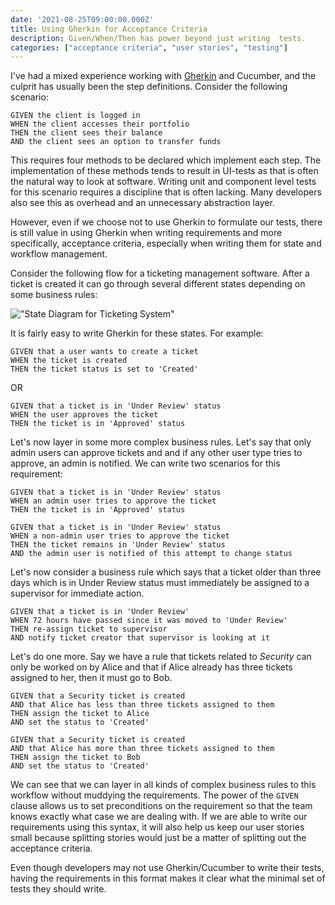 ```yaml
---
date: '2021-08-25T09:00:00.000Z'
title: Using Gherkin for Acceptance Criteria
description: Given/When/Then has power beyond just writing  tests.
categories: ["acceptance criteria", "user stories", "testing"]
---
```


I've had a mixed experience working with [Gherkin](https://cucumber.io/docs/gherkin/reference/) and Cucumber, and the culprit has usually been the step definitions. Consider the following scenario:

```
GIVEN the client is logged in
WHEN the client accesses their portfolio
THEN the client sees their balance
AND the client sees an option to transfer funds
```

This requires four methods to be declared which implement each step. The implementation of these methods tends to result in UI-tests as that is often the natural way to look at software. Writing unit and component level tests for this scenario requires a discipline that is often lacking. Many developers also see this as overhead and an unnecessary abstraction layer.

However, even if we choose not to use Gherkin to formulate our tests, there is still value in using Gherkin when writing requirements and more specifically, acceptance criteria, especially when writing them for state and workflow management.

Consider the following flow for a ticketing management software. After a ticket is created it can go through several different states depending on some business rules:

!["State Diagram for Ticketing System"](/images/state-diagram-given-when-then.jpg)


It is fairly easy to write Gherkin for these states. For example:

```
GIVEN that a user wants to create a ticket
WHEN the ticket is created
THEN the ticket status is set to 'Created'
```

OR

```
GIVEN that a ticket is in 'Under Review' status
WHEN the user approves the ticket   
THEN the ticket is in 'Approved' status
```

Let's now layer in some more complex business rules. Let's say that only admin users can approve tickets and and if any other user type tries to approve, an admin is notified. We can write two scenarios for this requirement:

```
GIVEN that a ticket is in 'Under Review' status
WHEN an admin user tries to approve the ticket
THEN the ticket is in 'Approved' status
```

```  
GIVEN that a ticket is in 'Under Review' status
WHEN a non-admin user tries to approve the ticket
THEN the ticket remains in 'Under Review' status
AND the admin user is notified of this attempt to change status
```

Let's now consider a business rule which says that a ticket older than three days which is in Under Review status must immediately be assigned to a supervisor for immediate action.

```  
GIVEN that a ticket is in 'Under Review' 
WHEN 72 hours have passed since it was moved to 'Under Review'
THEN re-assign ticket to supervisor
AND notify ticket creator that supervisor is looking at it
```

Let's do one more. Say we have a rule that tickets related to _Security_ can only be worked on by Alice and that if Alice already has three tickets assigned to her, then it must go to Bob.

```
GIVEN that a Security ticket is created
AND that Alice has less than three tickets assigned to them
THEN assign the ticket to Alice  
AND set the status to 'Created'
```

```
GIVEN that a Security ticket is created
AND that Alice has more than three tickets assigned to them
THEN assign the ticket to Bob  
AND set the status to 'Created'
```

We can see that we can layer in all kinds of complex business rules to this workflow without muddying the requirements. The power of the `GIVEN` clause allows us to set preconditions on the requirement so that the team knows exactly what case we are dealing with. If we are able to write our requirements using this syntax, it will also help us keep our user stories small because splitting stories would just be a matter of splitting out the acceptance criteria.

Even though developers may not use Gherkin/Cucumber to write their tests, having the requirements in this format makes it clear what the minimal set of tests they should write.
